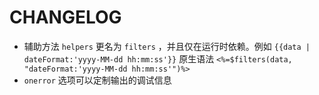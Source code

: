 # CHANGELOG

* 辅助方法 `helpers` 更名为 `filters` ，并且仅在运行时依赖。例如 `{{data | dateFormat:'yyyy-MM-dd hh:mm:ss'}}` 原生语法 `<%=$filters(data, "dateFormat:'yyyy-MM-dd hh:mm:ss'")%>` 
* `onerror` 选项可以定制输出的调试信息